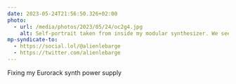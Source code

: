 ```yaml
---
date: 2023-05-24T21:56:50.326+02:00
photo:
  - url: /media/photos/2023/05/24/oc2g4.jpg
    alt: Self-portrait taken from inside my modular synthesizer. We see the back of the Eurorack modules. Between two modules, we just see my eyes and very concentrated I try to screw the power supply of the synthesizer.
mp-syndicate-to:
  - https://social.lol/@alienlebarge
  - https://twitter.com/alienlebarge
---
```

Fixing my Eurorack synth power supply
